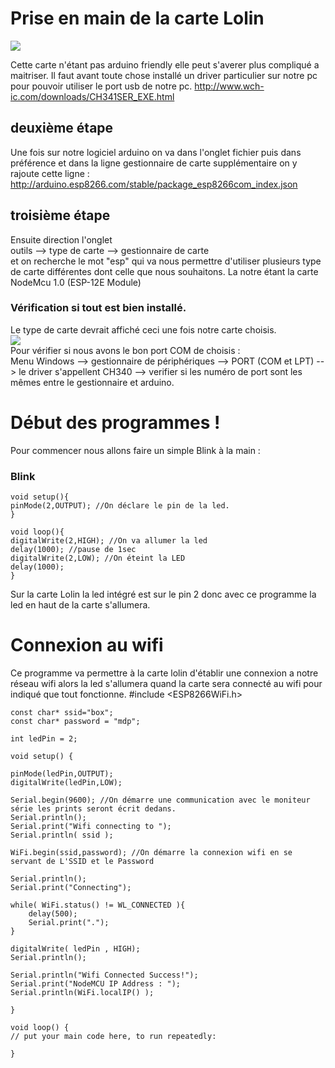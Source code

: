 # Prise en main de la carte Lolin
![](https://i.imgur.com/dkb8YUKm.jpg) <br>

Cette carte n'étant pas arduino friendly elle peut s'averer plus compliqué a maitriser. Il faut avant toute chose installé un driver particulier sur notre pc pour pouvoir utiliser le port usb de notre pc.
http://www.wch-ic.com/downloads/CH341SER_EXE.html

## deuxième étape
 
Une fois sur notre logiciel arduino on va dans l'onglet fichier puis dans préférence et dans la ligne gestionnaire de carte supplémentaire on y rajoute cette ligne : 
http://arduino.esp8266.com/stable/package_esp8266com_index.json 

## troisième étape 

Ensuite direction l'onglet <br> outils --> type de carte --> gestionnaire de carte <br> et on recherche le mot "esp" qui va nous permettre d'utiliser plusieurs type de carte différentes dont celle que nous souhaitons.
La notre étant la carte NodeMcu 1.0 (ESP-12E Module)

### Vérification si tout est bien installé. 
Le type de carte devrait affiché ceci une fois notre carte choisis. <br>
![](https://i.imgur.com/l7Suz4i.jpg) <br>
Pour vérifier si nous avons le bon port COM de choisis : <br>
Menu Windows --> gestionnaire de périphériques --> PORT (COM et LPT) --> le driver s'appellent CH340 --> verifier si les numéro de port sont les mêmes entre le gestionnaire et arduino.

# Début des programmes !
Pour commencer nous allons faire un simple Blink à la main : 
### Blink
    void setup(){
    pinMode(2,OUTPUT); //On déclare le pin de la led. 
    }
 
    void loop(){
    digitalWrite(2,HIGH); //On va allumer la led 
    delay(1000); //pause de 1sec
    digitalWrite(2,LOW); //On éteint la LED
    delay(1000);
    }   

Sur la carte Lolin la led intégré est sur le pin 2 donc avec ce programme la led en haut de la carte s'allumera. 
# Connexion au wifi 
Ce programme va permettre à la carte lolin d'établir une connexion a notre réseau wifi alors la led s'allumera quand la carte sera connecté au wifi pour indiqué que tout fonctionne. 
    #include <ESP8266WiFi.h>

    const char* ssid="box";
    const char* password = "mdp";

    int ledPin = 2;

    void setup() {
    
    pinMode(ledPin,OUTPUT);
    digitalWrite(ledPin,LOW);

    Serial.begin(9600); //On démarre une communication avec le moniteur série les prints seront écrit dedans.
    Serial.println();
    Serial.print("Wifi connecting to ");
    Serial.println( ssid );

    WiFi.begin(ssid,password); //On démarre la connexion wifi en se servant de L'SSID et le Password

    Serial.println();
    Serial.print("Connecting");

    while( WiFi.status() != WL_CONNECTED ){
        delay(500);
        Serial.print(".");        
    }

    digitalWrite( ledPin , HIGH);
    Serial.println();

    Serial.println("Wifi Connected Success!");
    Serial.print("NodeMCU IP Address : ");
    Serial.println(WiFi.localIP() );

    }

    void loop() {
    // put your main code here, to run repeatedly:

    }

